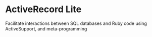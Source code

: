 # ActiveRecord Lite

Facilitate interactions between SQL databases and Ruby code using ActiveSupport, and meta-programming

